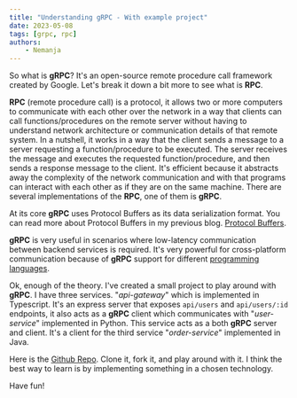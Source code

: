 ```yaml
---
title: "Understanding gRPC - With example project"
date: 2023-05-08
tags: [grpc, rpc]
authors:
    - Nemanja
---
```


So what is **gRPC**? It's an open-source remote procedure call framework created by Google.
Let's break it down a bit more to see what is **RPC**.

**RPC** (remote procedure call) is a protocol, it allows two or more computers to communicate
with each other over the network in a way that clients can call functions/procedures on the
remote server without having to understand network architecture or communication
details of that remote system.
In a nutshell, it works in a way that the client sends a message to a server requesting a function/procedure
to be executed. The server receives the message and executes the requested function/procedure, and then
sends a response message to the client.
It's efficient because it abstracts away the complexity of the network communication and with that
programs can interact with each other as if they are on the same machine.
There are several implementations of the **RPC**, one of them is **gRPC**.

At its core **gRPC** uses Protocol Buffers as its data serialization format.
You can read more about Protocol Buffers in my previous blog. [Protocol Buffers](https://weeblog-kappa.vercel.app/post/protobuf).

**gRPC** is very useful in scenarios where low-latency communication between backend services is required. It's 
very powerful for cross-platform communication because of **gRPC** support for different [programming languages](https://grpc.io/docs/languages/).

Ok, enough of the theory. I've created a small project to play around with **gRPC**.
I have three services. "*api-gateway*" which is implemented in Typescript. It's an express server that exposes `api/users` and `api/users/:id`
endpoints, it also acts as a **gRPC** client which communicates with "*user-service*" implemented in Python. This service acts as a both
**gRPC** server and client. It's a client for the third service "*order-service*" implemented in Java.

Here is the [Github Repo](https://github.com/GoodbyePlanet/grpc_example).
Clone it, fork it, and play around with it. I think the best way to learn is by implementing something in a chosen technology.

Have fun!

